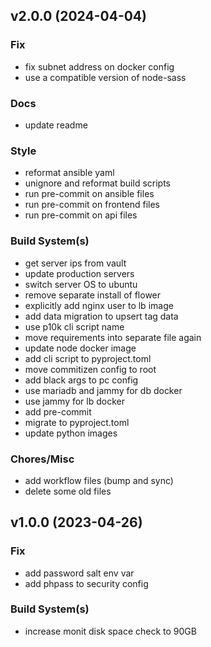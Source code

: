 ## v2.0.0 (2024-04-04)

### Fix

- fix subnet address on docker config
- use a compatible version of node-sass

### Docs

- update readme

### Style

- reformat ansible yaml
- unignore and reformat build scripts
- run pre-commit on ansible files
- run pre-commit on frontend files
- run pre-commit on api files

### Build System(s)

- get server ips from vault
- update production servers
- switch server OS to ubuntu
- remove separate install of flower
- explicitly add nginx user to lb image
- add data migration to upsert tag data
- use p10k cli script name
- move requirements into separate file again
- update node docker image
- add cli script to pyproject.toml
- move commitizen config to root
- add black args to pc config
- use mariadb and jammy for db docker
- use jammy for lb docker
- add pre-commit
- migrate to pyproject.toml
- update python images

### Chores/Misc

- add workflow files (bump and sync)
- delete some old files

## v1.0.0 (2023-04-26)

### Fix

- add password salt env var
- add phpass to security config

### Build System(s)

- increase monit disk space check to 90GB
